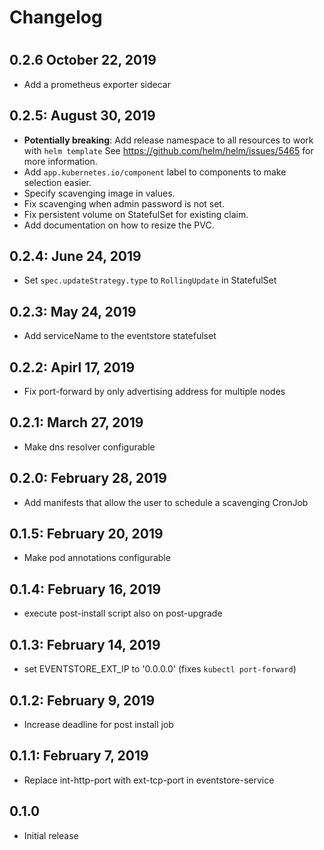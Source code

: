# Changelog 
# 
## 0.2.6 October 22, 2019
- Add a prometheus exporter sidecar

## 0.2.5: August 30, 2019
- __Potentially breaking__: Add release namespace to all resources to work with `helm template`
See https://github.com/helm/helm/issues/5465 for more information.
- Add `app.kubernetes.io/component` label to components to make
selection easier.
- Specify scavenging image in values.
- Fix scavenging when admin password is not set.
- Fix persistent volume on StatefulSet for existing claim.
- Add documentation on how to resize the PVC.

## 0.2.4: June 24, 2019
- Set `spec.updateStrategy.type` to `RollingUpdate` in StatefulSet

## 0.2.3: May 24, 2019
- Add serviceName to the eventstore statefulset
 
## 0.2.2: Apirl 17, 2019
- Fix port-forward by only advertising address for multiple nodes

## 0.2.1: March 27, 2019
- Make dns resolver configurable
 
## 0.2.0: February 28, 2019
- Add manifests that allow the user to schedule a scavenging CronJob

## 0.1.5: February 20, 2019
- Make pod annotations configurable

## 0.1.4: February 16, 2019
- execute post-install script also on post-upgrade
 
## 0.1.3: February 14, 2019
- set EVENTSTORE_EXT_IP to '0.0.0.0' (fixes `kubectl port-forward`)

## 0.1.2: February 9, 2019
- Increase deadline for post install job

## 0.1.1: February 7, 2019
- Replace int-http-port with ext-tcp-port in eventstore-service

## 0.1.0
- Initial release
